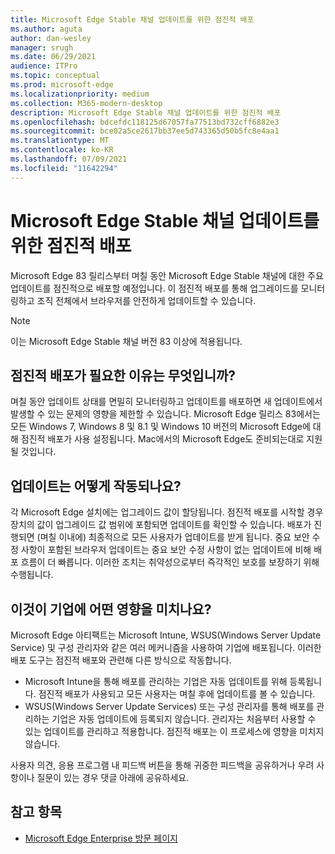 ```yaml
---
title: Microsoft Edge Stable 채널 업데이트를 위한 점진적 배포
ms.author: aguta
author: dan-wesley
manager: srugh
ms.date: 06/29/2021
audience: ITPro
ms.topic: conceptual
ms.prod: microsoft-edge
ms.localizationpriority: medium
ms.collection: M365-modern-desktop
description: Microsoft Edge Stable 채널 업데이트를 위한 점진적 배포
ms.openlocfilehash: bdcefdc118125d67057fa77513bd732cff6882e3
ms.sourcegitcommit: bce02a5ce2617bb37ee5d743365d50b5fc8e4aa1
ms.translationtype: MT
ms.contentlocale: ko-KR
ms.lasthandoff: 07/09/2021
ms.locfileid: "11642294"
---
```

# <a name="progressive-rollouts-for-microsoft-edge-stable-channel-updates"></a>Microsoft Edge Stable 채널 업데이트를 위한 점진적 배포

Microsoft Edge 83 릴리스부터 며칠 동안 Microsoft Edge Stable 채널에 대한 주요 업데이트를 점진적으로 배포할 예정입니다. 이 점진적 배포를 통해 업그레이드를 모니터링하고 조직 전체에서 브라우저를 안전하게 업데이트할 수 있습니다.

> [!NOTE]
> 이는 Microsoft Edge Stable 채널 버전 83 이상에 적용됩니다.

## <a name="why-do-we-need-progressive-rollout"></a>점진적 배포가 필요한 이유는 무엇입니까?

며칠 동안 업데이트 상태를 면밀히 모니터링하고 업데이트를 배포하면 새 업데이트에서 발생할 수 있는 문제의 영향을 제한할 수 있습니다. Microsoft Edge 릴리스 83에서는 모든 Windows 7, Windows 8 및 8.1 및 Windows 10 버전의 Microsoft Edge에 대해 점진적 배포가 사용 설정됩니다. Mac에서의 Microsoft Edge도 준비되는대로 지원될 것입니다.

## <a name="how-will-the-updates-work"></a>업데이트는 어떻게 작동되나요?

각 Microsoft Edge 설치에는 업그레이드 값이 할당됩니다. 점진적 배포를 시작할 경우 장치의 값이 업그레이드 값 범위에 포함되면 업데이트를 확인할 수 있습니다. 배포가 진행되면 (며칠 이내에) 최종적으로 모든 사용자가 업데이트를 받게 됩니다. 중요 보안 수정 사항이 포함된 브라우저 업데이트는 중요 보안 수정 사항이 없는 업데이트에 비해 배포 흐름이 더 빠릅니다. 이러한 조치는 취약성으로부터 즉각적인 보호를 보장하기 위해 수행됩니다.

## <a name="how-does-this-affect-enterprises"></a>이것이 기업에 어떤 영향을 미치나요?

Microsoft Edge 아티팩트는 Microsoft Intune, WSUS(Windows Server Update Service) 및 구성 관리자와 같은 여러 메커니즘을 사용하여 기업에 배포됩니다. 이러한 배포 도구는 점진적 배포와 관련해 다른 방식으로 작동합니다.

- Microsoft Intune을 통해 배포를 관리하는 기업은 자동 업데이트를 위해 등록됩니다. 점진적 배포가 사용되고 모든 사용자는 며칠 후에 업데이트를 볼 수 있습니다.
- WSUS(Windows Server Update Services) 또는 구성 관리자를 통해 배포를 관리하는 기업은 자동 업데이트에 등록되지 않습니다. 관리자는 처음부터 사용할 수 있는 업데이트를 관리하고 적용합니다. 점진적 배포는 이 프로세스에 영향을 미치지 않습니다.

사용자 의견, 응용 프로그램 내 피드백 버튼을 통해 귀중한 피드백을 공유하거나 우려 사항이나 질문이 있는 경우 댓글 아래에 공유하세요.

## <a name="see-also"></a>참고 항목

- [Microsoft Edge Enterprise 방문 페이지](https://aka.ms/EdgeEnterprise)
